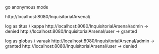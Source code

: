 
go anonymous mode

http://localhost:8080/InquisitorialArsenal/

log as titus / kappa
http://localhost:8080/InquisitorialArsenal/admin -> denied
http://localhost:8080/InquisitorialArsenal/user -> granted

log as globus / varaak
http://localhost:8080/InquisitorialArsenal/admin -> granted
http://localhost:8080/InquisitorialArsenal/user -> denied

